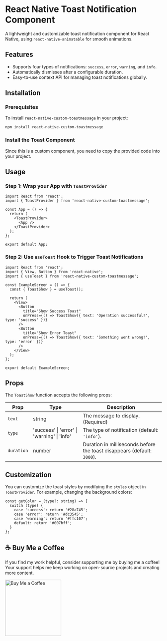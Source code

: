 # React Native Toast Notification Component

A lightweight and customizable toast notification component for React Native, using `react-native-animatable` for smooth animations.

## Features
- Supports four types of notifications: `success`, `error`, `warning`, and `info`.
- Automatically dismisses after a configurable duration.
- Easy-to-use context API for managing toast notifications globally.

## Installation

### Prerequisites
To install `react-native-custom-toastmessage` in your project:
```sh
npm install react-native-custom-toastmessage
```

### Install the Toast Component
Since this is a custom component, you need to copy the provided code into your project.

## Usage

### Step 1: Wrap your App with `ToastProvider`
```tsx
import React from 'react';
import { ToastProvider } from 'react-native-custom-toastmessage';

const App = () => {
  return (
    <ToastProvider>
      <App />
    </ToastProvider>
  );
};

export default App;
```

### Step 2: Use `useToast` Hook to Trigger Toast Notifications
```tsx
import React from 'react';
import { View, Button } from 'react-native';
import { useToast } from 'react-native-custom-toastmessage'; 

const ExampleScreen = () => {
  const { ToastShow } = useToast();

  return (
    <View>
      <Button
        title="Show Success Toast"
        onPress={() => ToastShow({ text: 'Operation successful!', type: 'success' })}
      />
      <Button
        title="Show Error Toast"
        onPress={() => ToastShow({ text: 'Something went wrong!', type: 'error' })}
      />
    </View>
  );
};

export default ExampleScreen;
```

## Props
The `ToastShow` function accepts the following props:

| Prop      | Type     | Description |
|-----------|---------|-------------|
| `text`    | string  | The message to display. (Required) |
| `type`    | 'success' \| 'error' \| 'warning' \| 'info' | The type of notification (default: `'info'`). |
| `duration` | number  | Duration in milliseconds before the toast disappears (default: `3000`). |

## Customization
You can customize the toast styles by modifying the `styles` object in `ToastProvider`. For example, changing the background colors:
```tsx
const getColor = (type?: string) => {
  switch (type) {
    case 'success': return '#28a745';
    case 'error': return '#dc3545';
    case 'warning': return '#ffc107';
    default: return '#007bff';
  }
};
```

## ☕ Buy Me a Coffee

If you find my work helpful, consider supporting me by buying me a coffee! Your support helps me keep working on open-source projects and creating more content.  

<a href="https://www.buymeacoffee.com/adityarajput" target="_blank">
    <img src="https://cdn.buymeacoffee.com/buttons/v2/default-yellow.png" alt="Buy Me a Coffee" width="180">
</a>
